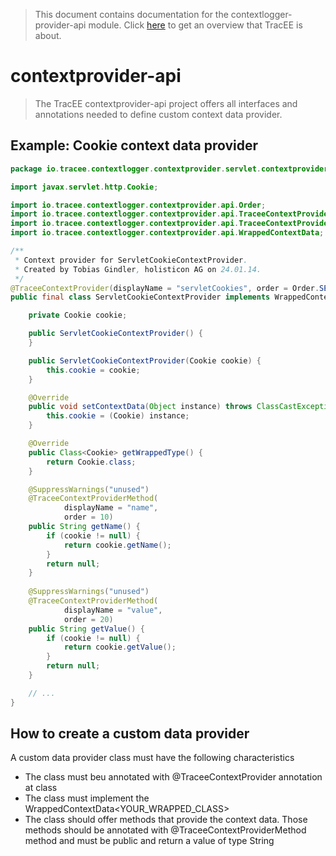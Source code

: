 > This document contains documentation for the contextlogger-provider-api module. Click [here](/README.md) to get an overview that TracEE is about.

# contextprovider-api

> The TracEE contextprovider-api project offers all interfaces and annotations needed to define custom context data provider.

## Example: Cookie context data provider 

```java
package io.tracee.contextlogger.contextprovider.servlet.contextprovider

import javax.servlet.http.Cookie;

import io.tracee.contextlogger.contextprovider.api.Order;
import io.tracee.contextlogger.contextprovider.api.TraceeContextProvider;
import io.tracee.contextlogger.contextprovider.api.TraceeContextProviderMethod;
import io.tracee.contextlogger.contextprovider.api.WrappedContextData;

/**
 * Context provider for ServletCookieContextProvider.
 * Created by Tobias Gindler, holisticon AG on 24.01.14.
 */
@TraceeContextProvider(displayName = "servletCookies", order = Order.SERVLET)
public final class ServletCookieContextProvider implements WrappedContextData<Cookie> {

    private Cookie cookie;

    public ServletCookieContextProvider() {
    }

    public ServletCookieContextProvider(Cookie cookie) {
        this.cookie = cookie;
    }

    @Override
    public void setContextData(Object instance) throws ClassCastException {
        this.cookie = (Cookie) instance;
    }

    @Override
    public Class<Cookie> getWrappedType() {
        return Cookie.class;
    }

    @SuppressWarnings("unused")
    @TraceeContextProviderMethod(
            displayName = "name",
            order = 10)
    public String getName() {
        if (cookie != null) {
            return cookie.getName();
        }
        return null;
    }
    
    @SuppressWarnings("unused")
    @TraceeContextProviderMethod(
            displayName = "value",
            order = 20)
    public String getValue() {
        if (cookie != null) {
            return cookie.getValue();
        }
        return null;
    }

    // ...
}
```

## How to create a custom data provider
A custom data provider class must have the following characteristics

+ The class must beu annotated with @TraceeContextProvider annotation at class
+ The class must implement the WrappedContextData<YOUR_WRAPPED_CLASS>
+ The class should offer methods that provide the context data. Those methods should be annotated with @TraceeContextProviderMethod method and must be public and return a value of type String
